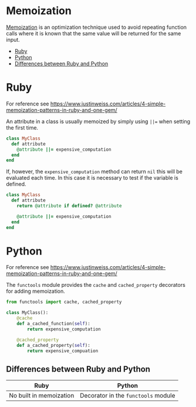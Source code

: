 # Memoization

[Memoization](https://en.wikipedia.org/wiki/Memoization) is an optimization technique used to avoid repeating function
calls where it is known that the same value will be returned for the same input.

* [Ruby](#ruby)
* [Python](#python)
* [Differences between Ruby and Python](#differences-between-ruby-and-python)

# Ruby

For reference see https://www.justinweiss.com/articles/4-simple-memoization-patterns-in-ruby-and-one-gem/

An attribute in a class is usually memoized by simply using `||=` when setting the first time.

```ruby
class MyClass
  def attribute
    @attribute ||= expensive_computation
  end
end
```

If, however, the `expensive_computation` method can return `nil` this will be evaluated each time. In this case it is
necessary to test if the variable is defined.

```ruby
class MyClass
  def attribute
    return @attribute if defined? @attribute

    @attribute ||= expensive_computation
  end
end
```

# Python

For reference see https://www.justinweiss.com/articles/4-simple-memoization-patterns-in-ruby-and-one-gem/

The `functools` module provides the `cache` and `cached_property` decorators for adding memoization.

```python
from functools import cache, cached_property

class MyClass():
    @cache
    def a_cached_function(self):
        return expensive_computation

    @cached_property
    def a_cached_property(self):
        return expensive_compuation
```

## Differences between Ruby and Python

| Ruby | Python |
|---|---|
| No built in memoization | Decorator in the `functools` module |